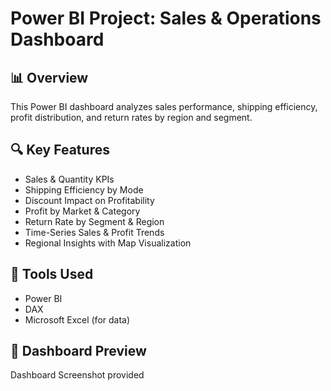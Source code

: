 
# Power BI Project: Sales & Operations Dashboard

## 📊 Overview
This Power BI dashboard analyzes sales performance, shipping efficiency, profit distribution, and return rates by region and segment.

## 🔍 Key Features
- Sales & Quantity KPIs
- Shipping Efficiency by Mode
- Discount Impact on Profitability
- Profit by Market & Category
- Return Rate by Segment & Region
- Time-Series Sales & Profit Trends
- Regional Insights with Map Visualization

## 🧰 Tools Used
- Power BI
- DAX
- Microsoft Excel (for data)

## 📸 Dashboard Preview
Dashboard Screenshot provided

